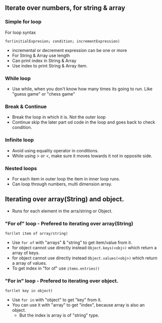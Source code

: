 ## Iterate over numbers, for string & array 
### Simple for loop
For loop syntax
```
for(initialExpresion; condition; incrementExpression)
```
- incremental or decrement expression can be one or more
- For String & Array use length
- Can print index in String & Array
- Use index to print String & Array item.

### While loop
- Use while, when you don't know how many times its going to run. Like "guess game" or "chess game"

### Break & Continue
- Break the loop in which it is. Not the outer loop
- Continue skip the later part od code in the loop and goes back to check condition.

### Infinite loop
- Avoid using equality operator in conditions.
- While using > or <, make sure it moves towards it not in opposite side.

### Nested loops
- For each item in outer loop the item in inner loop runs.
- Can loop through numbers, multi dimension array.

## Iterating over array(String) and object.
- Runs for each element in the arra/string or Object.
### "For of" loop - Prefered to iterating over array(String)
```
for(let item of array/string)
```
- Use `for of` with "arrays" & "string" to get item/value from it.
- for object cannot use directly instead `Object.keys(<obj>)` which return a array of keys.
- for object cannot use directly instead `Object.values(<obj>)` which return a array of values.
- To get index in "for of" use `items.entries()`

### "For in" loop - Prefered to iterating over object.
```
for(let key in object)
```
- Use `for in` with "object" to get "key" from it.
- You can use it with "array" to get "index", because array is also an object.
    - But the index is array is of "string" type.
